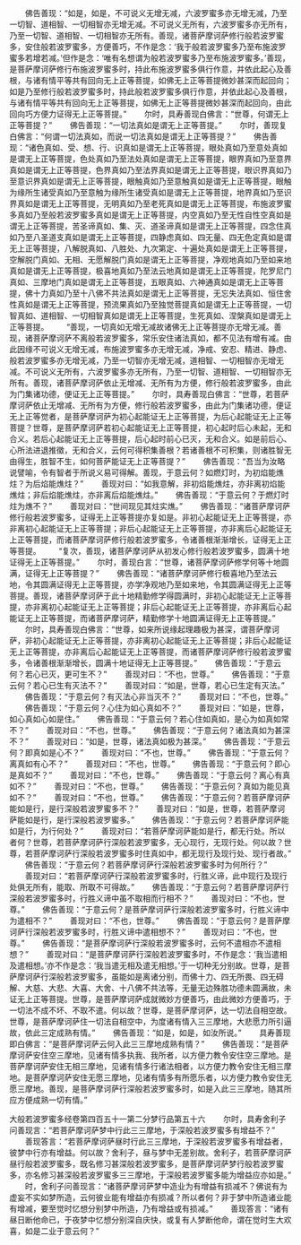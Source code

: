 <!-- { "loadSidebar": true } -->
　　佛告善现：“如是，如是，不可说义无增无减，六波罗蜜多亦无增无减，乃至一切智、道相智、一切相智亦无增无减。不可说义无所有，六波罗蜜多亦无所有，乃至一切智、道相智、一切相智亦无所有。善现，诸菩萨摩诃萨修行般若波罗蜜多，安住般若波罗蜜多，方便善巧，不作是念：‘我于般若波罗蜜多乃至布施波罗蜜多若增若减。’但作是念：‘唯有名想谓为般若波罗蜜多乃至布施波罗蜜多。’善现，是菩萨摩诃萨修行布施波罗蜜多时，持此布施波罗蜜多俱行作意，并依此起心及善根，与诸有情平等共有回向无上正等菩提，如佛无上正等菩提微妙甚深而起回向；如是乃至修行般若波罗蜜多时，持此般若波罗蜜多俱行作意，并依此起心及善根，与诸有情平等共有回向无上正等菩提，如佛无上正等菩提微妙甚深而起回向，由此回向巧方便力证得无上正等菩提。”
　　尔时，具寿善现白佛言：“世尊，何谓无上正等菩提？”
　　佛告善现：“一切法真如是谓无上正等菩提。”
　　尔时，善现复白佛言：“何谓一切法真如，而说一切法真如是谓无上正等菩提？”
　　佛告善现：“诸色真如、受、想、行、识真如是谓无上正等菩提，眼处真如乃至意处真如是谓无上正等菩提，色处真如乃至法处真如是谓无上正等菩提，眼界真如乃至意界真如是谓无上正等菩提，色界真如乃至法界真如是谓无上正等菩提，眼识界真如乃至意识界真如是谓无上正等菩提，眼触真如乃至意触真如是谓无上正等菩提，眼触为缘所生诸受真如乃至意触为缘所生诸受真如是谓无上正等菩提，地界真如乃至识界真如是谓无上正等菩提，无明真如乃至老死真如是谓无上正等菩提，布施波罗蜜多真如乃至般若波罗蜜多真如是谓无上正等菩提，内空真如乃至无性自性空真如是谓无上正等菩提，苦圣谛真如、集、灭、道圣谛真如是谓无上正等菩提，四念住真如乃至八圣道支真如是谓无上正等菩提，四静虑真如、四无量、四无色定真如是谓无上正等菩提，八解脱真如、八胜处、九次第定、十遍处真如是谓无上正等菩提，空解脱门真如、无相、无愿解脱门真如是谓无上正等菩提，净观地真如乃至如来地真如是谓无上正等菩提，极喜地真如乃至法云地真如是谓无上正等菩提，陀罗尼门真如、三摩地门真如是谓无上正等菩提，五眼真如、六神通真如是谓无上正等菩提，佛十力真如乃至十八佛不共法真如是谓无上正等菩提，无忘失法真如、恒住舍性真如是谓无上正等菩提，预流果真如乃至独觉菩提真如是谓无上正等菩提，一切智真如、道相智、一切相智真如是谓无上正等菩提，生死真如、涅槃真如是谓无上正等菩提。
　　“善现，一切真如无增无减故诸佛无上正等菩提亦无增无减。善现，诸菩萨摩诃萨不离般若波罗蜜多，常乐安住诸法真如，都不见法有增有减。由此因缘不可说义无增无减，布施波罗蜜多亦无增无减，净戒、安忍、精进、静虑、般若波罗蜜多亦无增无减，乃至一切智亦无增无减，道相智、一切相智亦无增无减。不可说义无所有，六波罗蜜多亦无所有，乃至一切智、道相智、一切相智亦无所有。善现，诸菩萨摩诃萨依止无增减、无所有为方便，修行般若波罗蜜多，由此为门集诸功德，便证无上正等菩提。”
　　尔时，具寿善现白佛言：“世尊，若菩萨摩诃萨依止无增减、无所有为方便，修行般若波罗蜜多，由此为门集诸功德，便证无上正等觉者，是菩萨摩诃萨为初心起能证无上正等菩提，为后心起能证无上正等菩提？世尊，是菩萨摩诃萨若初心起能证无上正等菩提，初心起时后心未起，无和合义。若后心起能证无上正等菩提，后心起时前心已灭，无和合义。如是前后心、心所法进退推徵，无和合义，云何可得积集善根？若诸善根不可积集，则诸胜智无由得生，胜智不生，如何菩萨能证无上正等菩提？”
　　佛告善现：“吾当为汝略说譬喻，令有智者于所说义易可得解。善现，于意云何？如燃灯时，为初焰能燋炷？为后焰能燋炷？”
　　善现对曰：“如我意解，非初焰能燋炷，亦非离初焰能燋炷；非后焰能燋炷，亦非离后焰能燋炷。”
　　佛告善现：“于意云何？于燃灯时炷为燋不？”
　　善现对曰：“世间现见其炷实燋。”
　　佛告善现：“诸菩萨摩诃萨修行般若波罗蜜多，证得无上正等菩提亦复如是。非初心起能证无上正等菩提，亦非离初心起能证无上正等菩提；非后心起能证无上正等菩提，亦非离后心起能证无上正等菩提，而诸菩萨摩诃萨修行般若波罗蜜多，令诸善根渐渐增长，证得无上正等菩提。
　　“复次，善现，诸菩萨摩诃萨从初发心修行般若波罗蜜多，圆满十地证得无上正等菩提。”
　　尔时，善现白言：“世尊，诸菩萨摩诃萨修学何等十地圆满，证得无上正等菩提？”
　　佛告善现：“诸菩萨摩诃萨修行极喜地乃至法云地，令其圆满证得无上正等菩提，亦学净观地乃至如来地，令其圆满证得无上正等菩提。善现，诸菩萨摩诃萨于此十地精勤修学得圆满时，非初心起能证无上正等菩提，亦非离初心起能证无上正等菩提；非后心起能证无上正等菩提，亦非离后心起能证无上正等菩提，而诸菩萨摩诃萨，精勤修学十地圆满证得无上正等菩提。”
　　尔时，具寿善现白佛言：“世尊，如来所说缘起理趣极为甚深，谓菩萨摩诃萨，非初心起能证无上正等菩提，亦非离初心起能证无上正等菩提；非后心起能证无上正等菩提，亦非离后心起能证无上正等菩提，而诸菩萨摩诃萨修行般若波罗蜜多，令诸善根渐渐增长，圆满十地证得无上正等菩提。”
　　佛告善现：“于意云何？若心已灭，更可生不？”
　　善现对曰：“不也，世尊。”
　　佛告善现：“于意云何？若心已生有灭法不？”
　　善现对曰：“如是，世尊，若心已生定有灭法。”
　　佛告善现：“于意云何？有灭法心非当灭不？”
　　善现对曰：“不也，世尊。”
　　佛告善现：“于意云何？心住为如心真如不？”
　　善现对曰：“如是，世尊，如心真如心如是住。”
　　佛告善现：“于意云何？若心住如真如，是心为如真如常不？”
　　善现对曰：“不也，世尊。”
　　佛告善现：“于意云何？诸法真如为甚深不？”
　　善现对曰：“如是，世尊，诸法真如极为甚深。”
　　佛告善现：“于意云何？即真如是心不？”
　　善现对曰：“不也，世尊。”
　　佛告善现：“于意云何？离真如有心不？”
　　善现对曰：“不也，世尊。”
　　佛告善现：“于意云何？即心是真如不？”
　　善现对曰：“不也，世尊。”
　　佛告善现：“于意云何？离心有真如不？”
　　善现对曰：“不也，世尊。”
　　佛告善现：“于意云何？真如为能见真如不？”
　　善现对曰：“不也，世尊。”
　　佛告善现：“于意云何？若菩萨摩诃萨能如是行，是行深般若波罗蜜多不？”
　　善现对曰：“如是，世尊，若菩萨摩诃萨能如是行，是行深般若波罗蜜多。”
　　佛告善现：“于意云何？若菩萨摩诃萨能如是行，为行何处？”
　　善现对曰：“若菩萨摩诃萨能如是行，都无行处。所以者何？世尊，若菩萨摩诃萨行深般若波罗蜜多，无心现行，无现行处。何以故？世尊，若菩萨摩诃萨行深般若波罗蜜多时住真如中，都无现行及现行处、现行者故。”
　　佛告善现：“于意云何？若菩萨摩诃萨行深般若波罗蜜多时为何所行？”
　　善现对曰：“若菩萨摩诃萨行深般若波罗蜜多时，行胜义谛，此中现行及现行处俱无所有，能取、所取不可得故。”
　　佛告善现：“于意云何？若菩萨摩诃萨行深般若波罗蜜多时，行胜义谛中虽不取相而行相不？”
　　善现对曰：“不也，世尊。”
　　佛告善现：“于意云何？是菩萨摩诃萨行深般若波罗蜜多时，行胜义谛中为遣相不？”
　　善现对曰：“不也，世尊。”
　　佛告善现：“于意云何？是菩萨摩诃萨行深般若波罗蜜多时，行胜义谛中遣相想不？”
　　善现对曰：“不也，世尊。”
　　佛告善现：“是菩萨摩诃萨行深般若波罗蜜多时，云何不遣相亦不遣相想？”
　　善现对曰：“是菩萨摩诃萨行深般若波罗蜜多时，不作是念：‘我当遣相及遣相想。’亦不作是念：‘我当遣无相及遣无相想。’于一切种无分别故。世尊，是菩萨摩诃萨行深般若波罗蜜多，虽能如是离诸分别，而佛十力、四无所畏、四无碍解、大慈、大悲、大喜、大舍、十八佛不共法等，无量无边殊胜功德未圆满故，未证无上正等菩提。世尊，是菩萨摩诃萨成就微妙方便善巧，由此微妙方便善巧，于一切法不成不坏、不取不遣。何以故？世尊，是菩萨摩诃萨，达一切法自相空故。世尊，是菩萨摩诃萨住一切法自相空中，为度诸有情入三三摩地，大悲愿力所引逼故，依此三定成熟有情。”
　　佛告善现：“如是，如是，如汝所说。”
　　具寿善现即白佛言：“是菩萨摩诃萨云何入此三三摩地成熟有情？”
　　佛告善现：“是菩萨摩诃萨安住空三摩地，见诸有情多执我、我所者，以方便力教令安住空三摩地。是菩萨摩诃萨安住无相三摩地，见诸有情多行诸法相者，以方便力教令安住无相三摩地。是菩萨摩诃萨安住无愿三摩地，见诸有情多有所愿乐者，以方便力教令安住无愿三摩地。善现，是菩萨摩诃萨行深般若波罗蜜多时，如是入此三三摩地，随其所应方便成熟一切有情。”





大般若波罗蜜多经卷第四百五十一第二分梦行品第五十六
　　尔时，具寿舍利子问善现言：“若菩萨摩诃萨梦中行此三三摩地，于深般若波罗蜜多有增益不？”
　　善现答言：“若菩萨摩诃萨昼时行此三三摩地，于深般若波罗蜜多有增益者，彼梦中行亦有增益。何以故？舍利子，昼与梦中无差别故。舍利子，若菩萨摩诃萨昼行般若波罗蜜多，既名修习甚深般若波罗蜜多，是菩萨摩诃萨梦行般若波罗蜜多，亦名修习甚深般若波罗蜜多三三摩地，于深般若波罗蜜多能为增益应亦如是。”
　　时，舍利子问善现言：“诸菩萨摩诃萨梦中造业为有增益有损减不？佛说有为虚妄不实如梦所造，云何彼业能有增益亦有损减？所以者何？非于梦中所造诸业能有增减，要至觉时忆想分别梦中所造，乃有增益或有损减。”
　　善现答言：“诸有昼日断他命已，于夜梦中忆想分别深自庆快，或复有人梦断他命，谓在觉时生大欢喜，如是二业于意云何？”
